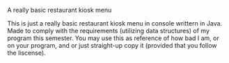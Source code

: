 A really basic restaurant kiosk menu

This is just a really basic restaurant kiosk menu in console writtern in Java. Made to comply with the requirements (utilizing data structures) of my program this semester. You may use this as reference of how bad I am, or on your program, and or just straight-up copy it (provided that you follow the liscense).
